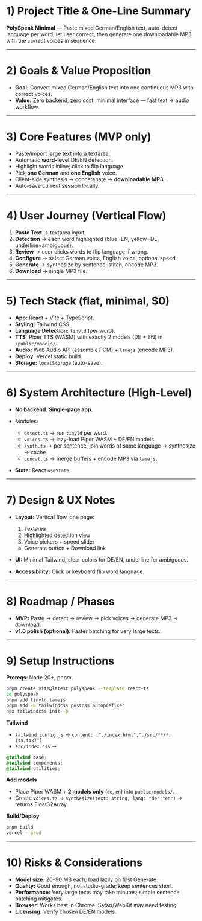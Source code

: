 # 1) Project Title & One-Line Summary

**PolySpeak Minimal** — Paste mixed German/English text, auto-detect language per word, let user correct, then generate one downloadable MP3 with the correct voices in sequence.

---

# 2) Goals & Value Proposition

- **Goal:** Convert mixed German/English text into one continuous MP3 with correct voices.
- **Value:** Zero backend, zero cost, minimal interface — fast text → audio workflow.

---

# 3) Core Features (MVP only)

- Paste/import large text into a textarea.
- Automatic **word-level** DE/EN detection.
- Highlight words inline; click to flip language.
- Pick **one German** and **one English** voice.
- Client-side synthesis → concatenate → **downloadable MP3**.
- Auto-save current session locally.

---

# 4) User Journey (Vertical Flow)

1. **Paste Text** → textarea input.
2. **Detection** → each word highlighted (blue=EN, yellow=DE, underline=ambiguous).
3. **Review** → user clicks words to flip language if wrong.
4. **Configure** → select German voice, English voice, optional speed.
5. **Generate** → synthesize by sentence, stitch, encode MP3.
6. **Download** → single MP3 file.

---

# 5) Tech Stack (flat, minimal, \$0)

- **App:** React + Vite + TypeScript.
- **Styling:** Tailwind CSS.
- **Language Detection:** `tinyld` (per word).
- **TTS:** Piper TTS (WASM) with exactly 2 models (DE + EN) in `/public/models/`.
- **Audio:** Web Audio API (assemble PCM) + `lamejs` (encode MP3).
- **Deploy:** Vercel static build.
- **Storage:** `localStorage` (auto-save).

---

# 6) System Architecture (High-Level)

- **No backend. Single-page app.**
- Modules:

  - `detect.ts` → run `tinyld` per word.
  - `voices.ts` → lazy-load Piper WASM + DE/EN models.
  - `synth.ts` → per sentence, join words of same language → synthesize → cache.
  - `concat.ts` → merge buffers + encode MP3 via `lamejs`.

- **State:** React `useState`.

---

# 7) Design & UX Notes

- **Layout:** Vertical flow, one page:

  1. Textarea
  2. Highlighted detection view
  3. Voice pickers + speed slider
  4. Generate button + Download link

- **UI:** Minimal Tailwind, clear colors for DE/EN, underline for ambiguous.
- **Accessibility:** Click or keyboard flip word language.

---

# 8) Roadmap / Phases

- **MVP:** Paste → detect → review → pick voices → generate MP3 → download.
- **v1.0 polish (optional):** Faster batching for very large texts.

---

# 9) Setup Instructions

**Prereqs**: Node 20+, pnpm.

```bash
pnpm create vite@latest polyspeak --template react-ts
cd polyspeak
pnpm add tinyld lamejs
pnpm add -D tailwindcss postcss autoprefixer
npx tailwindcss init -p
```

**Tailwind**

- `tailwind.config.js` → `content: ["./index.html","./src/**/*.{ts,tsx}"]`
- `src/index.css` →

```css
@tailwind base;
@tailwind components;
@tailwind utilities;
```

**Add models**

- Place Piper WASM + **2 models only** (`de`, `en`) into `public/models/`.
- Create `voices.ts` → `synthesize(text: string, lang: "de"|"en")` → returns Float32Array.

**Build/Deploy**

```bash
pnpm build
vercel --prod
```

---

# 10) Risks & Considerations

- **Model size:** 20–90 MB each; load lazily on first Generate.
- **Quality:** Good enough, not studio-grade; keep sentences short.
- **Performance:** Very large texts may take minutes; simple sentence batching mitigates.
- **Browser:** Works best in Chrome. Safari/WebKit may need testing.
- **Licensing:** Verify chosen DE/EN models.
